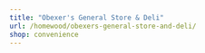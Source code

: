 ```yaml
---
title: "Obexer's General Store & Deli"
url: /homewood/obexers-general-store-and-deli/
shop: convenience
---
```

